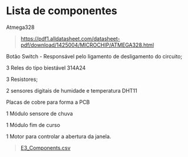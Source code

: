 # Lista de componentes

Atmega328
> https://pdf1.alldatasheet.com/datasheet-pdf/download/1425004/MICROCHIP/ATMEGA328.html 

Botão Switch - Responsável pelo ligamento de desligamento do circuito;

3 Reles do tipo biestável 314A24 

3 Resistores;

2 sensores digitais de humidade e temperatura DHT11

Placas de cobre para forma a PCB

1 Módulo sensore de chuva 

1 Módulo fim de curso 

1 Motor para controlar a abertura da janela. 

> [E3_Components.csv](https://github.com/f741963/ea075-2023.2/files/13540234/E3_Components.csv)

